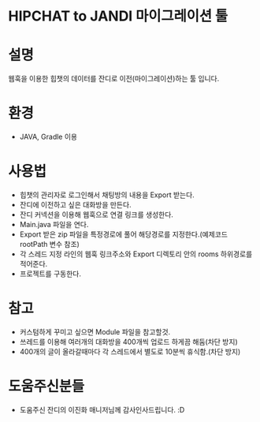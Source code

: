 # HIPCHAT to JANDI 마이그레이션 툴

# 설명
웹훅을 이용한 힙챗의 데이터를 잔디로 이전(마이그레이션)하는 툴 입니다.

# 환경 
* JAVA, Gradle 이용

# 사용법
* 힙챗의 관리자로 로그인해서 채팅방의 내용을 Export 받는다.
* 잔디에 이전하고 싶은 대화방을 만든다.
* 잔디 커넥션을 이용해 웹훅으로 연결 링크를 생성한다.
* Main.java 파일을 연다.
* Export 받은 zip 파일을 특정경로에 풀어 해당경로를 지정한다.(예제코드 rootPath 변수 참조)
* 각 스레드 지정 라인의 웹훅 링크주소와 Export 디렉토리 안의 rooms 하위경로를 적어준다.
* 프로젝트를 구동한다.

# 참고
* 커스텀하게 꾸미고 싶으면 Module 파일을 참고할것.
* 쓰레드를 이용해 여러개의 대화방을 400개씩 업로드 하게끔 해둠(차단 방지)
* 400개의 글이 올라갈때마다 각 스레드에서 별도로 10분씩 휴식함.(차단 방지)

# 도움주신분들
* 도움주신 잔디의 이진화 매니저님께 감사인사드립니다. :D
